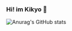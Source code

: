 ### Hi! im Kikyo 👋
![Anurag's GitHub stats](https://github-readme-stats.vercel.app/api?username=Kikyo-chan&show_icons=true&theme=transparent)

<!--
**Kikyo-chan/Kikyo-chan** is a ✨ _special_ ✨ repository because its `README.md` (this file) appears on your GitHub profile.

Here are some ideas to get you started:

- 🔭 I’m currently working on ...
- 🌱 I’m currently learning ...
- 👯 I’m looking to collaborate on ...
- 🤔 I’m looking for help with ...
- 💬 Ask me about ...
- 📫 How to reach me: ...
- 😄 Pronouns: ...
- ⚡ Fun fact: ...
-->
